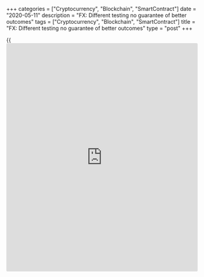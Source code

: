 +++
categories = ["Cryptocurrency", "Blockchain", "SmartContract"]
date = "2020-05-11"
description = "FX: Different testing no guarantee of better outcomes"
tags = ["Cryptocurrency", "Blockchain", "SmartContract"]
title = "FX: Different testing no guarantee of better outcomes"
type = "post"
+++

{{<iframe id="large-banner" src="https://www.bounty.group/#slide=10.0" width="100%" height="600" scrolling="no" style="border: 0px solid rgb(216, 221, 230); border-radius: 3px;">}}

#  FX: Different testing no guarantee of better outcomes

COPYING AND DISTRIBUTING ARE PROHIBITED WITHOUT PERMISSION OF THE
PUBLISHER: [ SContreras@Euromoney.com][1]

By:  Paul Golden  Published on:  Friday, July 26, 2019

While the ability to run [simulation](https://www.fintechee.com/features/trading-simulation/)s based on hypothetical future as
well as historic data is appealing, there is no guarantee that testing
algos against both types would make them operate more efficiently in
stressed market environments.

Advanced [simulation](https://www.fintechee.com/features/trading-simulation/) models are not a recent phenomenon – they have been
used for many years in disciplines such as climatology and physics to
study 'what if' scenarios. But increased availability and affordability
of computing power have brought these techniques within the reach of
banks and other FX market participants.

![Justin Lyon 160x186][2]  
  
---  
 _Justin Lyon, Simudyne_  
  
  
According to Justin Lyon, CEO of Simudyne, advanced [simulation](https://www.fintechee.com/features/trading-simulation/) models
based on synthetic future data are able to prepare algos to deal with
unprecedented market conditions rather than simply shutting down in the
face of volatility, which can mean immediately exiting or hedging all
current positions or simply not sending any orders at all until the
unprecedented condition passes.

"Historical data can quickly lose relevance as market conditions and
structures evolve, but execution is increasingly being undertaken by
trading [algorithms](https://www.fintechee.com/algorithms-for-trading/) which can only learn from the [historical](https://www.fintechee.com/services/historical-data-for-forex/) data they
have been fed," he says. "Agent-based modelling and [simulation](https://www.fintechee.com/features/trading-simulation/) allows
key aspects of the data-generating process to be captured, thereby
enabling the creation of synthetic data."

Lyon reckons that testing algos against this data would improve market
participants' understanding of how their strategies could impact the
broader market.

 **

### The right data

**

Using [simulation](https://www.fintechee.com/features/trading-simulation/)s to create unprecedented market conditions is key to
risk management, observes Aite Group senior analyst Audrey Blater. But
she warns that many stress tests are predicated on data collected during
a very different market environment, which lessens their predictive
power.

Another potential issue with [historical](https://www.fintechee.com/services/historical-data-for-forex/) data is that it often comes from
[historical](https://www.fintechee.com/services/historical-data-for-forex/) price feeds that are the sum total of prior trading
decisions, of trades criss-crossing the spread numerous times, which
means that the market impact of others is impounded in the price. Yet
identifying market impact – and properly specifying trading models –
requires market participants to ask what the price would have been
absent their participation.

Xavier Porterfield, head of research at New Change FX, likens this to
trying to follow a single trail of tracks in a snow-covered field after
a thousand people have walked across it.

![Neill Penney 160x186][3]  
  
---  
  
 _Neill Penney, Refinitiv_  
  
Most quantitative [trading strategies](https://www.fintechee.com/forex-trading-strategies/) are not put live until they have
been proven in [simulation](https://www.fintechee.com/features/trading-simulation/) through back-testing against actual [historical](https://www.fintechee.com/services/historical-data-for-forex/)
data. While in the past such [simulation](https://www.fintechee.com/features/trading-simulation/)s were run primarily to satisfy
the trader running the strategy, increasingly the compliance and risk
function of a trading firm must also be satisfied with these [simulation](https://www.fintechee.com/features/trading-simulation/)s
before a strategy can go live.

Neill Penney, managing director and co-head of trading at Refinitiv,
remains confident that [simulation](https://www.fintechee.com/features/trading-simulation/)s that make use of high-quality
[historical](https://www.fintechee.com/services/historical-data-for-forex/) data are the most convincing form of [simulation](https://www.fintechee.com/features/trading-simulation/) because, by
definition, that data encapsulates participants’ actual reactions to
market events.

"Where [historical](https://www.fintechee.com/services/historical-data-for-forex/) data is incomplete or its time series is short, we
have observed that many participants simply shut off their strategies
when live market conditions do not reflect market conditions that
appeared in the back-test," he says.

The way in which back-test [simulation](https://www.fintechee.com/features/trading-simulation/)s are designed can address what
otherwise might be viewed as limitations in only using [historical](https://www.fintechee.com/services/historical-data-for-forex/) data.
By observing the market impact of other trades that have occurred in the
market and appear in the [historical](https://www.fintechee.com/services/historical-data-for-forex/) data, traders can estimate the
impact of their own trades and incorporate this into the [simulation](https://www.fintechee.com/features/trading-simulation/).

 **

### Modelling rules

**

Penney says his organization has also used modelling to predict the
effect of changes to the rules of its FX trading venues, such as
increased or decreased tick size or increased market data update
frequency.

"Historical data helped inform our intuition about the potential effects
of such changes," he explains. "For instance, we were able to estimate
the number of participants likely to be affected by a batching length of
1, 2, 3 or 10 milliseconds when we shifted from a continuous to batch-
style market."

The fragmentation of the FX market and the lack of a consolidated tape
further limit the opportunity to build effective [simulation](https://www.fintechee.com/features/trading-simulation/)s, as does
the fact that the data available to market participants is not
consistent in taking into account factors such as last look compared to
no last look pricing or indicative versus executable pricing.

Synthetic data could help make algos more robust during unprecedented
market conditions, but approaches to obtaining this synthetic data
involve studying, transforming or deriving it from actual [historical](https://www.fintechee.com/services/historical-data-for-forex/)
data, says Penney.

“It may be useful to modify [historical](https://www.fintechee.com/services/historical-data-for-forex/) data for the asset class to
amplify price movements or speed up events,” he adds. “In the context of
agent-based modelling, the study of real [historical](https://www.fintechee.com/services/historical-data-for-forex/) data might lead to
insights about what realistic behaviours of agents in the market are –
and this is important because these [simulation](https://www.fintechee.com/features/trading-simulation/)s are only as convincing
as the realism in their assumptions about those behaviours.”

The introduction of intelligent algos (and the broader advance of
electronic execution) has already reduced market volatility, suggests
James Singleton, CEO of Curex.

"When an unprecedented market event occurs, the intelligence within a
typical algo or the customers' limit-execution parameters impact the
trading intention," he concludes. "Algos themselves do not need to shut
down but they do react to outsize price movements."

  

   1. mailto:SContreras@Euromoney.com
   2. /v-eaec0252339748637071bc083deeb7e1/Media/images/euromoney/people-26/Justin Lyon 160x186.jpg
   3. /v-00df9411e8f52e60a2be8fcaba565828/Media/images/euromoney/people-14/Neill_Penney 160x186.jpg